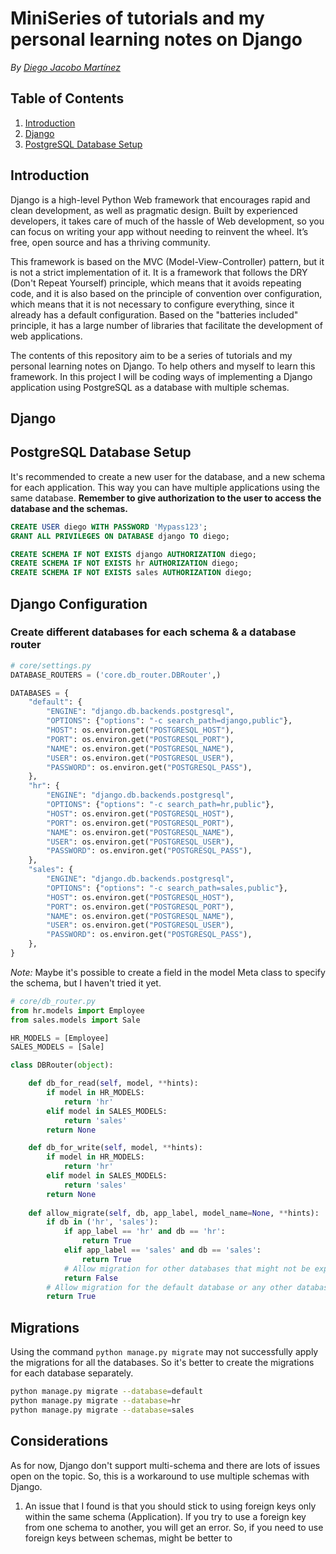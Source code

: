 # MiniSeries of tutorials and my personal learning notes on Django

_By [Diego Jacobo Martínez](https://github.com/Djmr5)_

## Table of Contents

1. [Introduction](#introduction)
2. [Django](#django)
3. [PostgreSQL Database Setup](#postgresql-database-setup)

## Introduction

Django is a high-level Python Web framework that encourages rapid and clean development, as well as pragmatic design. Built by experienced developers, it takes care of much of the hassle of Web development, so you can focus on writing your app without needing to reinvent the wheel. It’s free, open source and has a thriving community.

This framework is based on the MVC (Model-View-Controller) pattern, but it is not a strict implementation of it. It is a framework that follows the DRY (Don't Repeat Yourself) principle, which means that it avoids repeating code, and it is also based on the principle of convention over configuration, which means that it is not necessary to configure everything, since it already has a default configuration. Based on the "batteries included" principle, it has a large number of libraries that facilitate the development of web applications.

The contents of this repository aim to be a series of tutorials and my personal learning notes on Django. To help others and myself to learn this framework. In this project I will be coding ways of implementing a Django application using PostgreSQL as a database with multiple schemas.

## Django

## PostgreSQL Database Setup

It's recommended to create a new user for the database, and a new schema for each application. This way you can have multiple applications using the same database. __Remember to give authorization to the user to access the database and the schemas.__

```sql
CREATE USER diego WITH PASSWORD 'Mypass123';
GRANT ALL PRIVILEGES ON DATABASE django TO diego;
```

```sql
CREATE SCHEMA IF NOT EXISTS django AUTHORIZATION diego;
CREATE SCHEMA IF NOT EXISTS hr AUTHORIZATION diego;
CREATE SCHEMA IF NOT EXISTS sales AUTHORIZATION diego;
```

## Django Configuration

### Create different databases for each schema & a database router

```python
# core/settings.py
DATABASE_ROUTERS = ('core.db_router.DBRouter',)

DATABASES = {
    "default": {
        "ENGINE": "django.db.backends.postgresql",
        "OPTIONS": {"options": "-c search_path=django,public"},
        "HOST": os.environ.get("POSTGRESQL_HOST"),
        "PORT": os.environ.get("POSTGRESQL_PORT"),
        "NAME": os.environ.get("POSTGRESQL_NAME"),
        "USER": os.environ.get("POSTGRESQL_USER"),
        "PASSWORD": os.environ.get("POSTGRESQL_PASS"),
    },
    "hr": {
        "ENGINE": "django.db.backends.postgresql",
        "OPTIONS": {"options": "-c search_path=hr,public"},
        "HOST": os.environ.get("POSTGRESQL_HOST"),
        "PORT": os.environ.get("POSTGRESQL_PORT"),
        "NAME": os.environ.get("POSTGRESQL_NAME"),
        "USER": os.environ.get("POSTGRESQL_USER"),
        "PASSWORD": os.environ.get("POSTGRESQL_PASS"),
    },
    "sales": {
        "ENGINE": "django.db.backends.postgresql",
        "OPTIONS": {"options": "-c search_path=sales,public"},
        "HOST": os.environ.get("POSTGRESQL_HOST"),
        "PORT": os.environ.get("POSTGRESQL_PORT"),
        "NAME": os.environ.get("POSTGRESQL_NAME"),
        "USER": os.environ.get("POSTGRESQL_USER"),
        "PASSWORD": os.environ.get("POSTGRESQL_PASS"),
    },
}
```

*Note:* Maybe it's possible to create a field in the model Meta class to specify the schema, but I haven't tried it yet.

```python
# core/db_router.py
from hr.models import Employee
from sales.models import Sale

HR_MODELS = [Employee]
SALES_MODELS = [Sale]

class DBRouter(object):

    def db_for_read(self, model, **hints):
        if model in HR_MODELS:
            return 'hr'
        elif model in SALES_MODELS:
            return 'sales'
        return None

    def db_for_write(self, model, **hints):
        if model in HR_MODELS:
            return 'hr'
        elif model in SALES_MODELS:
            return 'sales'
        return None
    
    def allow_migrate(self, db, app_label, model_name=None, **hints):
        if db in ('hr', 'sales'):
            if app_label == 'hr' and db == 'hr':
                return True
            elif app_label == 'sales' and db == 'sales':
                return True
            # Allow migration for other databases that might not be explicitly mentioned
            return False
        # Allow migration for the default database or any other database not explicitly mentioned
        return True
```

## Migrations

Using the command `python manage.py migrate` may not successfully apply the migrations for all the databases. So it's better to create the migrations for each database separately.

```bash
python manage.py migrate --database=default
python manage.py migrate --database=hr
python manage.py migrate --database=sales
```

## Considerations

As for now, Django don't support multi-schema and there are lots of issues open on the topic. So, this is a workaround to use multiple schemas with Django.

1. An issue that I found is that you should stick to using foreign keys only within the same schema (Application). If you try to use a foreign key from one schema to another, you will get an error. So, if you need to use foreign keys between schemas, might be better to 

